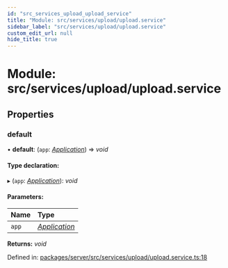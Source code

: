 ```yaml
---
id: "src_services_upload_upload_service"
title: "Module: src/services/upload/upload.service"
sidebar_label: "src/services/upload/upload.service"
custom_edit_url: null
hide_title: true
---
```


# Module: src/services/upload/upload.service

## Properties

### default

• **default**: (`app`: [*Application*](src_declarations.md#application)) => *void*

#### Type declaration:

▸ (`app`: [*Application*](src_declarations.md#application)): *void*

#### Parameters:

Name | Type |
:------ | :------ |
`app` | [*Application*](src_declarations.md#application) |

**Returns:** *void*

Defined in: [packages/server/src/services/upload/upload.service.ts:18](https://github.com/xr3ngine/xr3ngine/blob/66a84a950/packages/server/src/services/upload/upload.service.ts#L18)
